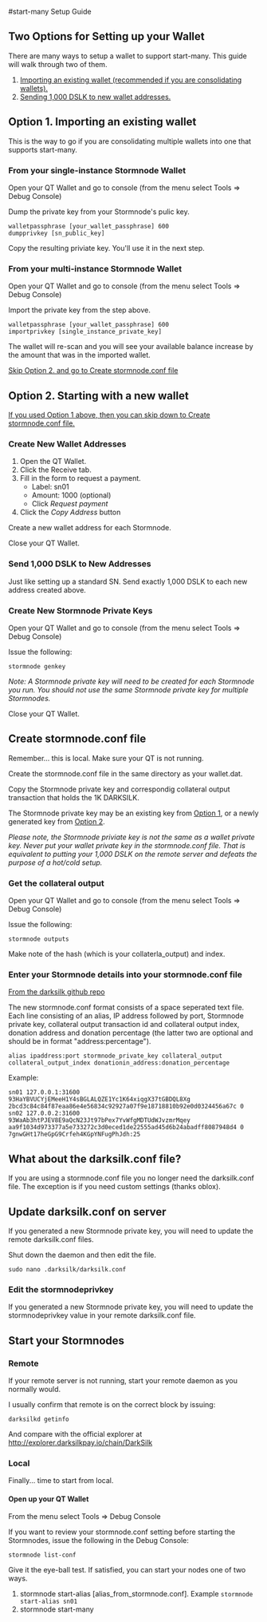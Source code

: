 #start-many Setup Guide

## Two Options for Setting up your Wallet
There are many ways to setup a wallet to support start-many. This guide will walk through two of them.

1. [Importing an existing wallet (recommended if you are consolidating wallets).](#option1)
2. [Sending 1,000 DSLK to new wallet addresses.](#option2)

## <a name="option1"></a>Option 1. Importing an existing wallet

This is the way to go if you are consolidating multiple wallets into one that supports start-many. 

### From your single-instance Stormnode Wallet

Open your QT Wallet and go to console (from the menu select Tools => Debug Console)

Dump the private key from your Stormnode's pulic key.

```
walletpassphrase [your_wallet_passphrase] 600
dumpprivkey [sn_public_key]
```

Copy the resulting priviate key. You'll use it in the next step.

### From your multi-instance Stormnode Wallet

Open your QT Wallet and go to console (from the menu select Tools => Debug Console)

Import the private key from the step above.

```
walletpassphrase [your_wallet_passphrase] 600
importprivkey [single_instance_private_key]
```

The wallet will re-scan and you will see your available balance increase by the amount that was in the imported wallet.

[Skip Option 2. and go to Create stormnode.conf file](#stormnodeconf)

## <a name="option2"></a>Option 2. Starting with a new wallet

[If you used Option 1 above, then you can skip down to Create stormnode.conf file.](#stormnodeconf)

### Create New Wallet Addresses

1. Open the QT Wallet.
2. Click the Receive tab.
3. Fill in the form to request a payment.
    * Label: sn01
    * Amount: 1000 (optional)
    * Click *Request payment*
5. Click the *Copy Address* button

Create a new wallet address for each Stormnode.

Close your QT Wallet.

### Send 1,000 DSLK to New Addresses

Just like setting up a standard SN. Send exactly 1,000 DSLK to each new address created above.

### Create New Stormnode Private Keys

Open your QT Wallet and go to console (from the menu select Tools => Debug Console)

Issue the following:

```stormnode genkey```

*Note: A Stormnode private key will need to be created for each Stormnode you run. You should not use the same Stormnode private key for multiple Stormnodes.*

Close your QT Wallet.

## <a name="stormnodeconf"></a>Create stormnode.conf file

Remember... this is local. Make sure your QT is not running.

Create the stormnode.conf file in the same directory as your wallet.dat.

Copy the Stormnode private key and correspondig collateral output transaction that holds the 1K DARKSILK.

The Stormnode private key may be an existing key from [Option 1](#option1), or a newly generated key from [Option 2](#option2). 

*Please note, the Stormnode priviate key is not the same as a wallet private key. Never put your wallet private key in the stormnode.conf file. That is equivalent to putting your 1,000 DSLK on the remote server and defeats the purpose of a hot/cold setup.*

### Get the collateral output

Open your QT Wallet and go to console (from the menu select Tools => Debug Console)

Issue the following:

```stormnode outputs```

Make note of the hash (which is your collaterla_output) and index.

### Enter your Stormnode details into your stormnode.conf file
[From the darksilk github repo](https://github.com/silknetwork/darksilk-core/blob/master/doc/stormnode_conf.md)

The new stormnode.conf format consists of a space seperated text file. Each line consisting of an alias, IP address followed by port, Stormnode private key, collateral output transaction id and collateral output index, donation address and donation percentage (the latter two are optional and should be in format "address:percentage").

```
alias ipaddress:port stormnode_private_key collateral_output collateral_output_index donationin_address:donation_percentage
```



Example:

```
sn01 127.0.0.1:31600 93HaYBVUCYjEMeeH1Y4sBGLALQZE1Yc1K64xiqgX37tGBDQL8Xg 2bcd3c84c84f87eaa86e4e56834c92927a07f9e18718810b92e0d0324456a67c 0
sn02 127.0.0.2:31600 93WaAb3htPJEV8E9aQcN23Jt97bPex7YvWfgMDTUdWJvzmrMqey aa9f1034d973377a5e733272c3d0eced1de22555ad45d6b24abadff8087948d4 0 7gnwGHt17heGpG9Crfeh4KGpYNFugPhJdh:25
```

## What about the darksilk.conf file?

If you are using a stormnode.conf file you no longer need the darksilk.conf file. The exception is if you need custom settings (thanks oblox). 

## Update darksilk.conf on server

If you generated a new Stormnode private key, you will need to update the remote darksilk.conf files.

Shut down the daemon and then edit the file.

```sudo nano .darksilk/darksilk.conf```

### Edit the stormnodeprivkey
If you generated a new Stormnode private key, you will need to update the stormnodeprivkey value in your remote darksilk.conf file.

## Start your Stormnodes

### Remote

If your remote server is not running, start your remote daemon as you normally would. 

I usually confirm that remote is on the correct block by issuing:

```darksilkd getinfo```

And compare with the official explorer at http://explorer.darksilkpay.io/chain/DarkSilk

### Local

Finally... time to start from local.

#### Open up your QT Wallet

From the menu select Tools => Debug Console

If you want to review your stormnode.conf setting before starting the Stormnodes, issue the following in the Debug Console:

```stormnode list-conf```

Give it the eye-ball test. If satisfied, you can start your nodes one of two ways.

1. stormnode start-alias [alias_from_stormnode.conf]. Example ```stormnode start-alias sn01```
2. stormnode start-many
